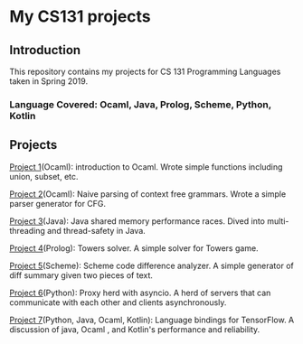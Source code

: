 # My CS131 projects

## Introduction
This repository contains my projects for CS 131 Programming Languages taken in Spring 2019.

### Language Covered: Ocaml, Java, Prolog, Scheme, Python, Kotlin

## Projects
[Project 1](https://github.com/Luke-ZL/CS131/tree/master/HW1)(Ocaml): introduction to Ocaml. Wrote simple functions including union, subset, etc.

[Project 2](https://github.com/Luke-ZL/CS131/tree/master/HW2)(Ocaml): Naive parsing of context free grammars. Wrote a simple parser generator for CFG.

[Project 3](https://github.com/Luke-ZL/CS131/tree/master/HW3)(Java): Java shared memory performance races. Dived into multi-threading and thread-safety in Java.

[Project 4](https://github.com/Luke-ZL/CS131/tree/master/HW4)(Prolog): Towers solver. A simple solver for Towers game.

[Project 5](https://github.com/Luke-ZL/CS131/tree/master/HW5)(Scheme): Scheme code difference analyzer. A simple generator of diff summary given two pieces of text.

[Project 6](https://github.com/Luke-ZL/CS131/tree/master/project)(Python): Proxy herd with asyncio. A herd of servers that can communicate with each other and clients asynchronously.

[Project 7](https://github.com/Luke-ZL/CS131/tree/master/HW6)(Python, Java, Ocaml, Kotlin): Language bindings for TensorFlow. A discussion of java, Ocaml , and Kotlin's performance and reliability.
